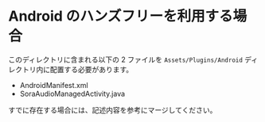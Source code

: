# Android のハンズフリーを利用する場合

このディレクトリに含まれる以下の 2 ファイルを `Assets/Plugins/Android` ディレクトリ内に配置する必要があります。

- AndroidManifest.xml
- SoraAudioManagedActivity.java

すでに存在する場合には、記述内容を参考にマージしてください。